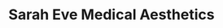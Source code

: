 ---
title: "Sarah Eve Medical Aesthetics"
url: /edinburgh/sarah-eve-medical-aesthetics/
shop: Kosmetik
---